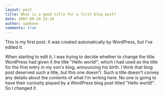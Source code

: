```yaml
---
layout: post
title: What is a good title for a first blog post?
date: 2007-09-20 23:10
author: spdenne
comments: true
---
```

This is my first post. It was created automatically by WordPress, but I've edited it.
<!--more-->
When starting to edit it, I was trying to decide whether to change the title. WordPress had given it the title "Hello
world!", which I had used as the title for the first entry in my son's blog, announcing his birth. I think that blog
post deserved such a title, but this one doesn't. Such a title doesn't convey any details about the contents of what I'm
writing here. No one is going to have their curiosity piqued by a WordPress blog post titled "Hello world!". So I
changed it.